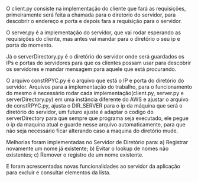O client.py consiste na implementação do cliente que fará as requisições, primeiramente será feita a chamada para o diretorio do servidor, para descobrir o endereço e porta e depois fara a requisição para o servidor.

O server.py é a implementação do servidor, que vai rodar esperando as requisições do cliente, mas antes vai mandar para o diretório o seu ip e porta do momento.

Já o serverDirectory.py é o diretório do servidor onde será guardados os IPs e portas do servidores para que os clientes possam usar para descobrir os servidores e mandar mensagem para aquele que está procurando.

O arquivo constRPYC.py é o arquivo que está o IP e porta do diretório do servidor.
Arquivos para a implementação do trabalho, para o funcionamento do mesmo é necessário rodar cada implementação(client.py, server.py e serverDirectory.py) em uma instância diferente do AWS e ajustar o arquivo de constRPYC.py, ajusta o DIR_SERVER para o ip da máquina que será o diretório do servidor, um futuro ajuste é adaptar o codigo do serverDirectory para que sempre que programa seja executado, ele pegue o ip da maquina atual e guarde nesse arquivo automaticamente, para que não seja necessário ficar alterando caso a maquina do diretório mude.

Melhorias foram implementadas no Servidor de Diretório para:
a) Registrar novamente um nome já existente;
b) Evitar o lookup de nomes não existentes;
c) Remover o registro de um nome existente.

E foram acrescentadas novas funcionalidades ao servidor da aplicação para excluir e consultar elementos da lista.
